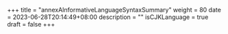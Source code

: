 +++
title = "annexAInformativeLanguageSyntaxSummary"
weight = 80
date = 2023-06-28T20:14:49+08:00
description = ""
isCJKLanguage = true
draft = false
+++